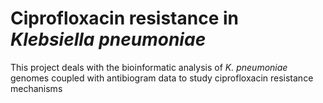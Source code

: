 # Ciprofloxacin resistance in *Klebsiella pneumoniae*
This project deals with the bioinformatic analysis of *K. pneumoniae* genomes coupled with antibiogram data to study ciprofloxacin resistance mechanisms
